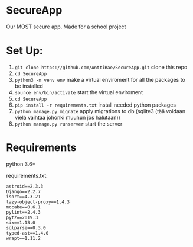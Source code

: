 # SecureApp
Our MOST secure app. Made for a school project

# Set Up:
 1. `git clone https://github.com/AnttiRae/SecureApp.git` clone this repo
 2. `cd SecureApp` 
 3. `python3 -m venv env` make a virtual enviroment for all the packages to be installed
 4. `source env/bin/activate` start the virtual enviroment
 5. `cd SecureApp`
 6. `pip install -r requirements.txt` install needed python packages
 7. `python manage.py migrate` apply migrations to db (sqlite3 (tää voidaan vielä vaihtaa johonki muuhun jos halutaan))
 8. `python manage.py runserver` start the server

# Requirements
  python 3.6+
  
  requirements.txt:
  ```
  astroid==2.3.3
  Django==2.2.7
  isort==4.3.21
  lazy-object-proxy==1.4.3
  mccabe==0.6.1
  pylint==2.4.3
  pytz==2019.3
  six==1.13.0
  sqlparse==0.3.0
  typed-ast==1.4.0
  wrapt==1.11.2
```
